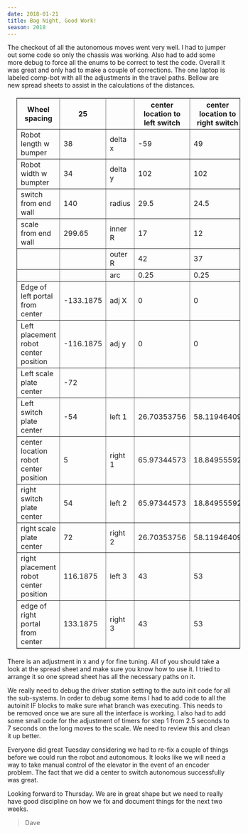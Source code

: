 ```yaml
---
date: 2018-01-21
title: Bag Night, Good Work!
season: 2018
---
```

The checkout of all the autonomous moves went very well.  I had to jumper out some code so only the chassis was working.  Also had to add some more debug to force all the enums to be correct to test the code.  Overall it was great and only had to make a couple of corrections.  The one laptop is labeled comp-bot with all the adjustments in the travel paths. Bellow are new spread sheets to assist in the calculations of the distances.

<table border="1" style="margin: 20px">
<thead><tr class="tableizer-firstrow"><th>Wheel spacing</th><th>25</th><th>&nbsp;</th><th>center location to left switch</th><th>center location to right switch</th><th>left location to left scale</th><th>right location to right scale</th><th>left location to left switch</th><th>right location to right switch</th></tr></thead><tbody>
 <tr><td>Robot length w bumper</td><td>38</td><td>delta x</td><td>-59</td><td>49</td><td>44.1875</td><td>-44.1875</td><td>62.1875</td><td>-62.1875</td></tr>
 <tr><td>Robot width w bumpter</td><td>34</td><td>delta y</td><td>102</td><td>102</td><td>261.65</td><td>261.65</td><td>102</td><td>102</td></tr>
 <tr><td>switch from end wall</td><td>140</td><td>radius</td><td>29.5</td><td>24.5</td><td>796.7553907</td><td>796.7553907</td><td>114.7440013</td><td>114.7440013</td></tr>
 <tr><td>scale from end wall</td><td>299.65</td><td>inner R</td><td>17</td><td>12</td><td>784.2553907</td><td>784.2553907</td><td>102.2440013</td><td>102.2440013</td></tr>
 <tr><td>&nbsp;</td><td>&nbsp;</td><td>outer R</td><td>42</td><td>37</td><td>809.2553907</td><td>809.2553907</td><td>127.2440013</td><td>127.2440013</td></tr>
 <tr><td>&nbsp;</td><td>&nbsp;</td><td>arc</td><td>0.25</td><td>0.25</td><td>0.053253751</td><td>0.053253751</td><td>0.174277133</td><td>0.174277133</td></tr>
 <tr><td>Edge of left portal from center</td><td>-133.1875</td><td>adj X</td><td>0</td><td>0</td><td>0</td><td>0</td><td>0</td><td>0</td></tr>
 <tr><td>Left placement robot center position</td><td>-116.1875</td><td>adj y</td><td>0</td><td>0</td><td>0</td><td>0</td><td>0</td><td>0</td></tr>
 <tr><td>Left scale plate center</td><td>-72</td><td>&nbsp;</td><td>&nbsp;</td><td>&nbsp;</td><td>&nbsp;</td><td>&nbsp;</td><td>&nbsp;</td><td>&nbsp;</td></tr>
 <tr><td>Left switch plate center</td><td>-54</td><td>left 1</td><td>26.70353756</td><td>58.11946409</td><td>270.7794325</td><td>262.4143529</td><td>139.3341567</td><td>111.9587686</td></tr>
 <tr><td>center location robot center position</td><td>5</td><td>right 1</td><td>65.97344573</td><td>18.84955592</td><td>262.4143529</td><td>270.7794325</td><td>111.9587686</td><td>139.3341567</td></tr>
 <tr><td>right switch plate center</td><td>54</td><td>left 2</td><td>65.97344573</td><td>18.84955592</td><td>&nbsp;</td><td>&nbsp;</td><td>&nbsp;</td><td>&nbsp;</td></tr>
 <tr><td>right scale plate  center</td><td>72</td><td>right 2</td><td>26.70353756</td><td>58.11946409</td><td>&nbsp;</td><td>&nbsp;</td><td>&nbsp;</td><td>&nbsp;</td></tr>
 <tr><td>right placement robot center position</td><td>116.1875</td><td>left 3</td><td>43</td><td>53</td><td>&nbsp;</td><td>&nbsp;</td><td>&nbsp;</td><td>&nbsp;</td></tr>
 <tr><td>edge of right portal from center</td><td>133.1875</td><td>right 3</td><td>43</td><td>53</td><td>&nbsp;</td><td>&nbsp;</td><td>&nbsp;</td><td></td></tr>
</tbody></table>

There is an adjustment in x and y for fine tuning. All of you should take a look at the spread sheet and make sure you know how to use it.  I tried to arrange it so one spread sheet has all the necessary paths on it.  

We really need to debug the driver station setting to the auto init code for all the sub-systems. In order to debug some items I had to add code to all the autoinit IF blocks to make sure what branch was executing.  This needs to be removed once we are sure all the interface is working.  I also had to add some small code for the adjustment of timers for step 1 from 2.5 seconds to 7 seconds on the long moves to the scale.  We need to review this and clean it up better.

Everyone did great Tuesday considering we had to re-fix a couple of things before we could run the robot and autonomous.  It looks like we will need a way to take manual control of the elevator in the event of an encoder problem.  The fact that we did a center to switch autonomous successfully was great.

Looking forward to Thursday.  We are in great shape but we need to really have good discipline on how we fix and document things for the next two weeks.  

>Dave
